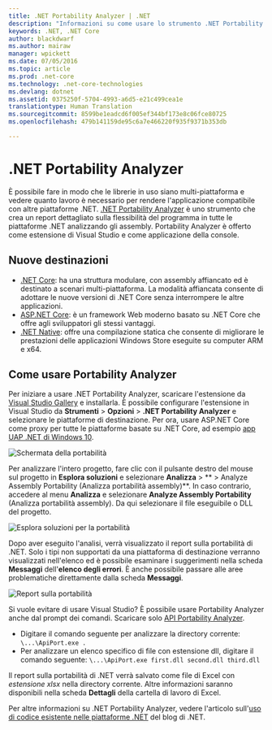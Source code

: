 ```yaml
---
title: .NET Portability Analyzer | .NET
description: "Informazioni su come usare lo strumento .NET Portability Analyzer per valutare la portabilità del codice tra le diverse piattaforme .NET."
keywords: .NET, .NET Core
author: blackdwarf
ms.author: mairaw
manager: wpickett
ms.date: 07/05/2016
ms.topic: article
ms.prod: .net-core
ms.technology: .net-core-technologies
ms.devlang: dotnet
ms.assetid: 0375250f-5704-4993-a6d5-e21c499cea1e
translationtype: Human Translation
ms.sourcegitcommit: 8599be1eadcd6f005ef344bf173e8c06fce80725
ms.openlocfilehash: 479b141159de95c6a7e466220f935f9371b353db

---
```


# <a name="the-net-portability-analyzer"></a>.NET Portability Analyzer

È possibile fare in modo che le librerie in uso siano multi-piattaforma e vedere quanto lavoro è necessario per rendere l'applicazione compatibile con altre piattaforme .NET. [.NET Portability Analyzer](http://go.microsoft.com/fwlink/?LinkID=507467) è uno strumento che crea un report dettagliato sulla flessibilità del programma in tutte le piattaforme .NET analizzando gli assembly. Portability Analyzer è offerto come estensione di Visual Studio e come applicazione della console.

## <a name="new-targets"></a>Nuove destinazioni

*   [.NET Core](https://www.dotnetfoundation.org/netcore): ha una struttura modulare, con assembly affiancato ed è destinato a scenari multi-piattaforma. La modalità affiancata consente di adottare le nuove versioni di .NET Core senza interrompere le altre applicazioni.
*   [ASP.NET Core](https://www.dotnetfoundation.org/aspnet-core): è un framework Web moderno basato su .NET Core che offre agli sviluppatori gli stessi vantaggi.
*   [.NET Native](https://blogs.msdn.microsoft.com/dotnet/2014/04/24/net-native-performance): offre una compilazione statica che consente di migliorare le prestazioni delle applicazioni Windows Store eseguite su computer ARM e x64.

## <a name="how-to-use-portability-analyzer"></a>Come usare Portability Analyzer

Per iniziare a usare .NET Portability Analyzer, scaricare l'estensione da [Visual Studio Gallery](http://go.microsoft.com/fwlink/?LinkID=507467) e installarla. È possibile configurare l'estensione in Visual Studio da **Strumenti** > **Opzioni** > **.NET Portability Analyzer** e selezionare le piattaforme di destinazione. Per ora, usare ASP.NET Core come proxy per tutte le piattaforme basate su .NET Core, ad esempio [app UAP .NET di Windows 10](http://blogs.windows.com/buildingapps/2015/03/02/a-first-look-at-the-windows-10-universal-app-platform/).

![Schermata della portabilità](./media/portability-analyzer/portability-screenshot.png)

Per analizzare l'intero progetto, fare clic con il pulsante destro del mouse sul progetto in **Esplora soluzioni** e selezionare **Analizza** > ** > Analyze Assembly Portability (Analizza portabilità assembly)**. In caso contrario, accedere al menu **Analizza** e selezionare **Analyze Assembly Portability** (Analizza portabilità assembly). Da qui selezionare il file eseguibile o DLL del progetto.

![Esplora soluzioni per la portabilità](./media/portability-analyzer/portability-solution-explorer.png)

Dopo aver eseguito l'analisi, verrà visualizzato il report sulla portabilità di .NET. Solo i tipi non supportati da una piattaforma di destinazione verranno visualizzati nell'elenco ed è possibile esaminare i suggerimenti nella scheda **Messaggi** dell'**elenco degli errori**. È anche possibile passare alle aree problematiche direttamente dalla scheda **Messaggi**.

![Report sulla portabilità](./media/portability-analyzer/portability-report.png)

Si vuole evitare di usare Visual Studio? È possibile usare Portability Analyzer anche dal prompt dei comandi. Scaricare solo [API Portability Analyzer](http://www.microsoft.com/download/details.aspx?id=42678).

*   Digitare il comando seguente per analizzare la directory corrente: `\...\ApiPort.exe .`
*   Per analizzare un elenco specifico di file con estensione dll, digitare il comando seguente: `\...\ApiPort.exe first.dll second.dll third.dll`

Il report sulla portabilità di .NET verrà salvato come file di Excel con *estensione xlsx* nella directory corrente. Altre informazioni saranno disponibili nella scheda **Dettagli** della cartella di lavoro di Excel.

Per altre informazioni su .NET Portability Analyzer, vedere l'articolo sull'[uso di codice esistente nelle piattaforme .NET](https://blogs.msdn.microsoft.com/dotnet/2014/08/06/leveraging-existing-code-across-net-platforms/) del blog di .NET.



<!--HONumber=Nov16_HO1-->


